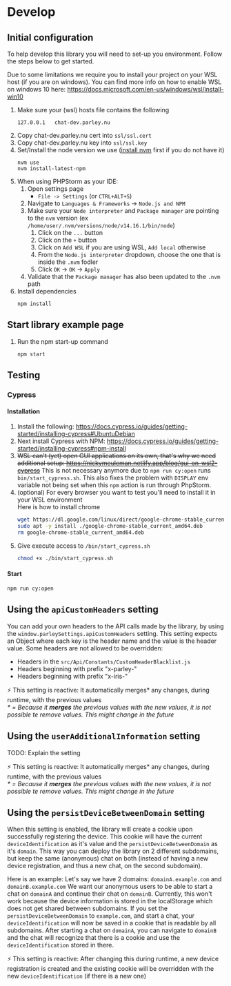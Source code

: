 # Develop

## Initial configuration
To help develop this library you will need to set-up you environment. Follow the steps below to get started.

Due to some limitations we require you to install your project on your WSL host (if you are on windows).
You can find more info on how to enable WSL on windows 10 here: https://docs.microsoft.com/en-us/windows/wsl/install-win10

1. Make sure your (wsl) hosts file contains the following
	```
	127.0.0.1   chat-dev.parley.nu
	```
1. Copy chat-dev.parley.nu cert into `ssl/ssl.cert`
1. Copy chat-dev.parley.nu key into `ssl/ssl.key`
1. Set/Install the node version we use ([install nvm](https://github.com/nvm-sh/nvm#install--update-script) first if you do not have it)
	```shell
	nvm use
	nvm install-latest-npm
	```
1. When using PHPStorm as your IDE:
	1. Open settings page
		- `File -> Settings` (or `CTRL+ALT+S`)
	1. Navigate to `Languages & Frameworks` -> `Node.js and NPM`
	1. Make sure your `Node interpreter` and `Package manager` are pointing to the `nvm` version
		(ex `/home/user/.nvm/versions/node/v14.16.1/bin/node`)
		1. Click on the `...` button
		1. Click on the `+` button
		1. Click on `Add WSL` if you are using WSL, `Add local` otherwise
		1. From the `Node.js interpreter` dropdown, choose the one that is inside the `.nvm` fodler
		1. Click `OK` -> `OK` -> `Apply`
	1. Validate that the `Package manager` has also been updated to the `.nvm` path
1. Install dependencies
	```shell
	npm install
	```

## Start library example page
1. Run the npm start-up command
	```
	npm start
	```
 
## Testing
### Cypress
#### Installation
1. Install the following: https://docs.cypress.io/guides/getting-started/installing-cypress#UbuntuDebian
1. Next install Cypress with NPM: https://docs.cypress.io/guides/getting-started/installing-cypress#npm-install
3. ~~WSL can't (yet) open GUI applications on its own, that's why we need additional setup: https://nickymeuleman.netlify.app/blog/gui-on-wsl2-cypress~~
   This is not necessary anymore due to `npm run cy:open` runs `bin/start_cypress.sh`. This also fixes the problem
   with `DISPLAY` env variable not being set when this `npm` action is run through PhpStorm.
4. (optional) For every browser you want to test you'll need to install it in your WSL environment  
   Here is how to install chrome
   ```bash
   wget https://dl.google.com/linux/direct/google-chrome-stable_current_amd64.deb
   sudo apt -y install ./google-chrome-stable_current_amd64.deb
   rm google-chrome-stable_current_amd64.deb
   ```
5. Give execute access to `/bin/start_cypress.sh`
   ```bash
   chmod +x ./bin/start_cypress.sh
   ```
#### Start
```
npm run cy:open
```

## Using the `apiCustomHeaders` setting
You can add your own headers to the API calls made by the library, by using the `window.parleySettings.apiCustomHeaders` setting.
This setting expects an Object where each key is the header name and the value is the header value.
Some headers are not allowed to be overridden:
- Headers in the `src/Api/Constants/CustomHeaderBlacklist.js`
- Headers beginning with prefix "x-parley-"
- Headers beginning with prefix "x-iris-"

⚡ This setting is reactive: It automatically merges* any changes, during runtime, with the previous values  
_* = Because it **merges** the previous values with the new values, it is not possible te remove values. This might change in the future_

## Using the `userAdditionalInformation` setting
TODO: Explain the setting

⚡ This setting is reactive: It automatically merges* any changes, during runtime, with the previous values  
_* = Because it **merges** the previous values with the new values, it is not possible te remove values. This might change in the future_

## Using the `persistDeviceBetweenDomain` setting
When this setting is enabled, the library will create a cookie upon successfully registering the device.
This cookie will have the current `deviceIdentification` as it's value and the `persistDeviceBetweenDomain` as it's `domain`.
This way you can deploy the library on 2 different subdomains, but keep the same (anonymous) chat on both 
(instead of having a new device registration, and thus a new chat, on the second subdomain).

Here is an example:
Let's say we have 2 domains: `domainA.example.com` and `domainB.example.com`
We want our anonymous users to be able to start a chat on `domainA` and continue their chat on `domainB`.
Currently, this won't work because the device information is stored in the localStorage which does not get shared between subdomains.
If you set the `persistDeviceBetweenDomain` to `example.com`, and start a chat, your `deviceIdentification` will now be saved in a cookie
that is readable by all subdomains. After starting a chat on `domainA`, you can navigate to `domainB` and the chat will
recognize that there is a cookie and use the `deviceIdentification` stored in there.

⚡ This setting is reactive: After changing this during runtime, a new device registration is created and the existing
cookie will be overridden with the new `deviceIdentification` (if there is a new one)
